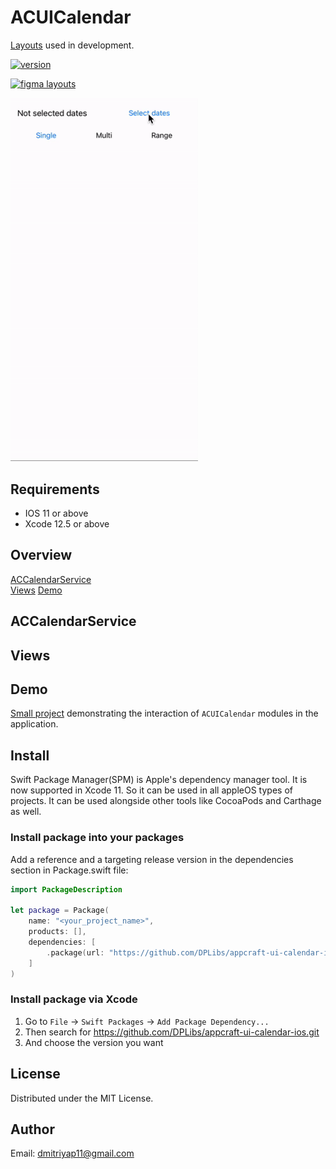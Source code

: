 # ACUICalendar

[Layouts](https://www.figma.com/file/Wy7oBUkLRVZI5Yw1N5mDiF/Calendar?node-id=0%3A1)  used in development.

[![version](https://img.shields.io/badge/version-0.0.1-white.svg)](https://semver.org)

[![figma layouts](https://img.shields.io/badge/figma-black.svg)]([https://semver.org](https://www.figma.com/file/Wy7oBUkLRVZI5Yw1N5mDiF/Calendar?node-id=0%3A1))

<img src="/Resources/demo.gif" width="300">

## Requirements
* IOS 11 or above
* Xcode 12.5 or above

## Overview
[ACCalendarService](#ACCalendarService)\
[Views](#Strings)
[Demo](#Demo)

## ACCalendarService

## Views

## Demo
[Small project](/Demo) demonstrating the interaction of `ACUICalendar` modules in the application.

## Install
Swift Package Manager(SPM) is Apple's dependency manager tool. It is now supported in Xcode 11. So it can be used in all appleOS types of projects. It can be used alongside other tools like CocoaPods and Carthage as well.

### Install package into your packages
Add a reference and a targeting release version in the dependencies section in Package.swift file:

```swift
import PackageDescription

let package = Package(
    name: "<your_project_name>",
    products: [],
    dependencies: [
        .package(url: "https://github.com/DPLibs/appcraft-ui-calendar-ios.git", from: "<current_version>")
    ]
)
```

### Install package via Xcode

1. Go to `File` -> `Swift Packages` -> `Add Package Dependency...`
2. Then search for <https://github.com/DPLibs/appcraft-ui-calendar-ios.git>
3. And choose the version you want

## License
Distributed under the MIT License.

## Author
Email: <dmitriyap11@gmail.com>
